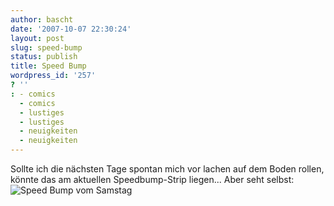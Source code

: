 ```yaml
---
author: bascht
date: '2007-10-07 22:30:24'
layout: post
slug: speed-bump
status: publish
title: Speed Bump
wordpress_id: '257'
? ''
: - comics
  - comics
  - lustiges
  - lustiges
  - neuigkeiten
  - neuigkeiten
---
```


Sollte ich die nächsten Tage spontan mich vor lachen auf dem Boden
rollen, könnte das am aktuellen Speedbump-Strip liegen... Aber seht
selbst:
![Speed Bump vom Samstag](http://picayune.uclick.com/comics/crspe/2007/crspe071006.gif "Speed Bump vom Samstag")



